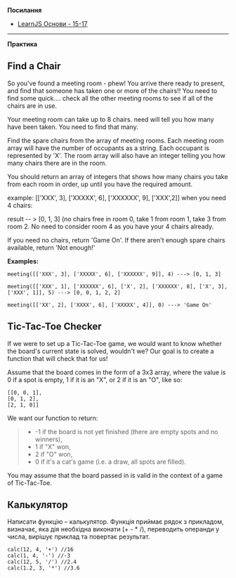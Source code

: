 
  **Посилання**
    
-   [LearnJS Основи - 15-17](https://uk.javascript.info/first-steps)

   ____________________________  

**Практика**

## Find a Chair

So you've found a meeting room - phew! You arrive there ready to present, and find that someone has taken one or more of the chairs!! You need to find some quick.... check all the other meeting rooms to see if all of the chairs are in use.

Your meeting room can take up to 8 chairs. need will tell you how many have been taken. You need to find that many.

Find the spare chairs from the array of meeting rooms. Each meeting room array will have the number of occupants as a string. Each occupant is represented by 'X'. The room array will also have an integer telling you how many chairs there are in the room.

You should return an array of integers that shows how many chairs you take from each room in order, up until you have the required amount.

example: [['XXX', 3], ['XXXXX', 6], ['XXXXXX', 9], ['XXX',2]] when you need 4 chairs:

result -- > [0, 1, 3] (no chairs free in room 0, take 1 from room 1, take 3 from room 2. No need to consider room 4 as you have your 4 chairs already.

If you need no chairs, return 'Game On'. If there aren't enough spare chairs available, return 'Not enough!'

**Examples:**

    meeting([['XXX', 3], ['XXXXX', 6], ['XXXXXX', 9]], 4) ---> [0, 1, 3]
    
    meeting([['XXX', 1], ['XXXXXX', 6], ['X', 2], ['XXXXXX', 8], ['X', 3], ['XXX', 1]], 5) ---> [0, 0, 1, 2, 2]
    
    meeting([['XX', 2], ['XXXX', 6], ['XXXXX', 4]], 0) ---> 'Game On'
    

## Tic-Tac-Toe Checker

If we were to set up a Tic-Tac-Toe game, we would want to know whether the board's current state is solved, wouldn't we? Our goal is to create a function that will check that for us!

Assume that the board comes in the form of a 3x3 array, where the value is 0 if a spot is empty, 1 if it is an "X", or 2 if it is an "O", like so:

    [[0, 0, 1],
    [0, 1, 2],
    [2, 1, 0]]

We want our function to return:

> -   -1 if the board is not yet finished (there are empty spots and no winners),
> -   1 if "X" won,
> -   2 if "O" won,
> -   0 if it's a cat's game (i.e. a draw, all spots are filled).

You may assume that the board passed in is valid in the context of a game of Tic-Tac-Toe.
    

## Калькулятор

Написати функцію – калькулятор. Функція приймає рядок з прикладом, визначає, яка дія необхідна виконати (+ - * /), переводить операнди у числа, вирішує приклад та повертає результат.

    calc(12, 4, '+') //16
    calc(1, 4, '-') //-3
    calc(12, 5, '/') //2.4
    calc(1.2, 3, '*') //3.6
